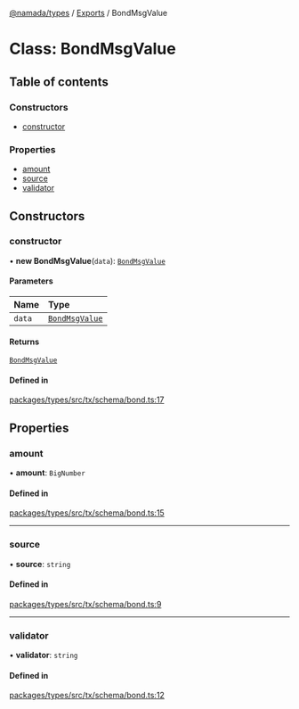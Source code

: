 [@namada/types](../README.md) / [Exports](../modules.md) / BondMsgValue

# Class: BondMsgValue

## Table of contents

### Constructors

- [constructor](BondMsgValue.md#constructor)

### Properties

- [amount](BondMsgValue.md#amount)
- [source](BondMsgValue.md#source)
- [validator](BondMsgValue.md#validator)

## Constructors

### constructor

• **new BondMsgValue**(`data`): [`BondMsgValue`](BondMsgValue.md)

#### Parameters

| Name | Type |
| :------ | :------ |
| `data` | [`BondMsgValue`](BondMsgValue.md) |

#### Returns

[`BondMsgValue`](BondMsgValue.md)

#### Defined in

[packages/types/src/tx/schema/bond.ts:17](https://github.com/anoma/namada-interface/blob/dedbae7e806a646649051a09499b31d03fef0091/packages/types/src/tx/schema/bond.ts#L17)

## Properties

### amount

• **amount**: `BigNumber`

#### Defined in

[packages/types/src/tx/schema/bond.ts:15](https://github.com/anoma/namada-interface/blob/dedbae7e806a646649051a09499b31d03fef0091/packages/types/src/tx/schema/bond.ts#L15)

___

### source

• **source**: `string`

#### Defined in

[packages/types/src/tx/schema/bond.ts:9](https://github.com/anoma/namada-interface/blob/dedbae7e806a646649051a09499b31d03fef0091/packages/types/src/tx/schema/bond.ts#L9)

___

### validator

• **validator**: `string`

#### Defined in

[packages/types/src/tx/schema/bond.ts:12](https://github.com/anoma/namada-interface/blob/dedbae7e806a646649051a09499b31d03fef0091/packages/types/src/tx/schema/bond.ts#L12)
